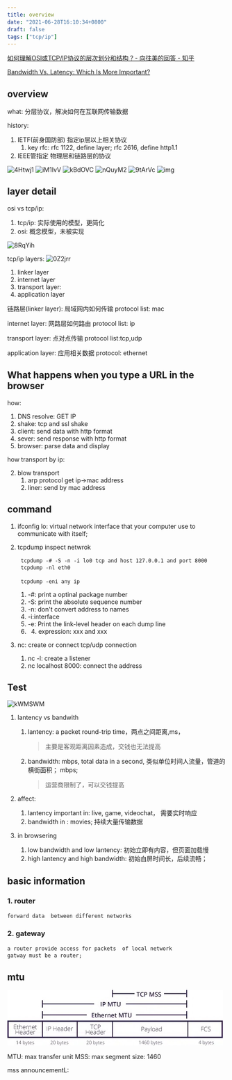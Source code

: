 ```yaml
---
title: overview
date: "2021-06-28T16:10:34+0800"
draft: false
tags: ["tcp/ip"]
---
```


[如何理解OSI或TCP/IP协议的层次划分和结构 ? - 向往美的回答 - 知乎](https://www.zhihu.com/question/55990047/answer/196457064)

[Bandwidth Vs. Latency: Which Is More Important?](https://www.volico.com/bandwidth-vs-latency-which-is-more-important/)

## overview

what:
分层协议，解决如何在互联网传输数据

history:
1. IETF(前身国防部) 指定ip层以上相关协议 
	1. key rfc:  rfc 1122, define layer; rfc 2616, define http1.1
2. IEEE管指定 物理层和链路层的协议


![4Htwj1](https://cdn.jsdelivr.net/gh/atony2099/imgs@master/20210812/4Htwj1.jpg)
![iM1IvV](https://cdn.jsdelivr.net/gh/atony2099/imgs@master/20210812/iM1IvV.jpg)
![kBdOVC](https://cdn.jsdelivr.net/gh/atony2099/imgs@master/20210812/kBdOVC.jpg)
![nQuyM2](https://cdn.jsdelivr.net/gh/atony2099/imgs@master/20210613/nQuyM2.jpg)
![9tArVc](https://cdn.jsdelivr.net/gh/atony2099/imgs@master/20210812/9tArVc.jpg)
![img](https://sleepy-1256633542.cos.ap-beijing.myqcloud.com/20181224165918.png)




##  layer detail 

osi vs tcp/ip: 
1. tcp/ip: 实际使用的模型，更简化
2. osi: 概念模型，未被实现

![8RqYih](https://cdn.jsdelivr.net/gh/atony2099/imgs@master/20210711/8RqYih.jpg)


tcp/ip  layers:
 ![0Z2jrr](https://cdn.jsdelivr.net/gh/atony2099/imgs@master/20211208/0Z2jrr.jpg)
1. linker layer
2. internet layer  
3. transport layer: 
4. application layer 

链路层(linker layer): 
局域网内如何传输
protocol list: mac 

internet layer:
网路层如何路由
protocol  list: ip 

transport layer:
点对点传输
protocol list:tcp,udp

application layer:
应用相关数据
protocol:  ethernet






##   What happens when you type a URL in the browser


how: 
1. DNS resolve: GET IP
2. shake: tcp and ssl shake 
3. client: send data with http format
4. sever: send response with http format
5. browser: parse data and display

how transport by ip:
	


2. blow transport
      1. arp protocol  get ip->mac address
      2. liner: send by  mac address




## command
1. ifconfig
   lo: virtual network interface that your computer use to communicate with itself;

2. tcpdump
   inspect netwrok
   ```shell
    tcpdump -# -S -n -i lo0 tcp and host 127.0.0.1 and port 8000
    tcpdump -nl eth0
   
    tcpdump -eni any ip
   ```
   1. -#: print a optinal package number
   2. -S: print the absolute sequence number
   3. -n: don't convert address to names
   4. -i:interface
   5. -e: Print the link-level header on each  dump  line
   6. 4. expression: xxx and xxx

3. nc:
   create or connect tcp/udp connection
   1. nc -l: create a listener
   2. nc localhost 8000: connect the address







## Test

![kWMSWM](https://cdn.jsdelivr.net/gh/atony2099/imgs@master/20220412/kWMSWM.jpg)

1. lantency vs bandwith
   1. lantency:  a packet round-trip time，两点之间距离,ms，
      > 主要是客观距离因素造成，交钱也无法提高
   2. bandwidth: mbps, total data in  a second, 类似单位时间人流量，管道的横街面积； mbps;
      > 运营商限制了，可以交钱提高


2. affect:
   1. lantency important in:  live, game, videochat， 需要实时响应
   2. bandwidth in : movies; 持续大量传输数据


3. in browsering 
   1. low bandwidth and low  lantency: 初始立即有内容，但页面加载慢
   2. high lantency and high bandwidth: 初始白屏时间长，后续流畅；

   





## basic information

### 1. router

    forward data  between different networks
### 2. gateway
    a router provide access for packets  of local network
    gatway must be a router;





## mtu 


![Yic8xT](https://raw.githubusercontent.com/atony2099/imgs/master/uPic/Yic8xT.jpg)


MTU: max transfer unit 
MSS: max segment size:  1460


mss announcementL: